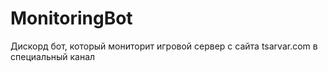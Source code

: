 # MonitoringBot
Дискорд бот, который мониторит игровой сервер с сайта tsarvar.com в специальный канал
